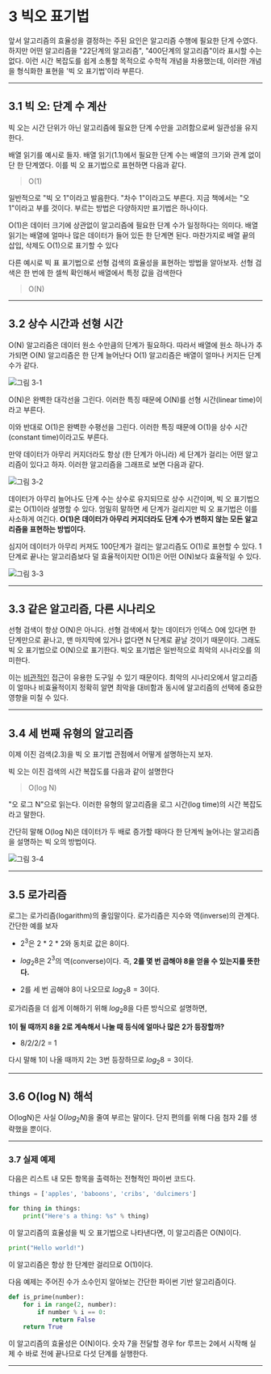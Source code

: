 # 3 빅오 표기법
앞서 알고리즘의 효율성을 결정하는 주된 요인은 알고리즘 수행에 필요한 단게 수였다. 하지만 어떤 알고리즘을 "22단계의 알고리즘", "400단계의 알고리즘"이라 표시할 수는 없다. 이런 시간 복잡도를 쉽게 소통할 목적으로 수학적 개념을 차용했는데, 이러한 개념을 형식화한 표현을 '빅 오 표기법'이라 부른다.

---


## 3.1 빅 오: 단계 수 계산
빅 오는 시간 단위가 아닌 알고리즘에 필요한 단계 수만을 고려함으로써 일관성을 유지한다.

배열 읽기를 예시로 들자. 배열 읽기(1.1)에서 필요한 단계 수는 배열의 크기와 관계 없이 단 한 단계였다. 이를 빅 오 표기법으로 표현하면 다음과 같다.
> O(1)

일반적으로 "빅 오 1"이라고 발음한다. "차수 1"이라고도 부른다. 지금 책에서는 "오 1"이라고 부를 것이다. 부르는 방법은 다양하지만 표기법은 하나이다.

O(1)은 데이터 크기에 상관없이 알고리즘에 필요한 단계 수가 일정하다는 의미다. 배열 읽기는 배열에 얼마나 많은 데이터가 들어 있든 한 단계면 된다. 마찬가지로 배열 끝의 삽입, 삭제도 O(1)으로 표기할 수 있다

다른 예시로 빅 표 표기법으로 선형 검색의 효율성을 표현하는 방법을 알아보자. 선형 검색은 한 번에 한 셀씩 확인해서 배열에서 특정 값을 검색한다
>O(N)


---


## 3.2 상수 시간과 선형 시간
O(N) 알고리즘은 데이터 원소 수만큼의 단계가 필요하다. 따라서 배열에 원소 하나가 추가되면 O(N) 알고리즘은 한 단계 늘어난다 O(1) 알고리즘은 배열이 얼마나 커지든 단계 수가 같다.

![그림 3-1](image_3-1.png)

O(N)은 완벽한 대각선을 그린다. 이러한 특징 때문에 O(N)를 선형 시간(linear time)이라고 부른다.

이와 반대로 O(1)은 완벽한 수평선을 그린다. 이러한 특징 때문에 O(1)을 상수 시간(constant time)이라고도 부른다.

만약 데이터가 아무리 커지더라도 항상 (한 단계가 아니라) 세 단계가 걸리는 어떤 알고리즘이 있다고 하자. 이러한 알고리즘을 그래프로 보면 다음과 같다.

![그림 3-2](image_3-2.png)

데이터가 아무리 늘어나도 단계 수는 상수로 유지되므로 상수 시간이며, 빅 오 표기법으로는 O(1)이라 설명할 수 있다. 엄밀히 말하면 세 단계가 걸리지만 빅 오 표기법은 이를 사소하게 여긴다. **O(1)은 데이터가 아무리 커지더라도 단계 수가 변하지 않는 모든 알고리즘을 표현하는 방법이다.**

심지어 데이터가 아무리 커져도 100단계가 걸리는 알고리즘도 O(1)로 표현할 수 있다. 1단계로 끝나는 알고리즘보다 덜 효율적이지만 O(1)은 어떤 O(N)보다 효율적일 수 있다.

![그림 3-3](image_3-3.png)


---


## 3.3 같은 알고리즘, 다른 시나리오
선형 검색이 항상 O(N)은 아니다. 선형 검색에서 찾는 데이터가 인덱스 0에 있다면 한 단계만으로 끝나고, 맨 마지막에 있거나 없다면 N 단계로 끝날 것이기 때문이다. 그래도 빅 오 표기법으로 O(N)으로 표기한다. 빅오 표기법은 일반적으로 최악의 시나리오를 의미한다.

이는 <U>비관적인</U> 접근이 유용한 도구일 수 있기 때문이다. 최악의 시나리오에서 알고리즘이 얼마나 비효율적이지 정확히 알면 최악을 대비함과 동시에 알고리즘의 선택에 중요한 영향을 미칠 수 있다.


---


## 3.4 세 번째 유형의 알고리즘
이제 이진 검색(2.3)을 빅 오 표기법 관점에서 어떻게 설명하는지 보자.

빅 오는 이진 검색의 시간 복잡도를 다음과 같이 설명한다
>O(log N)

"오 로그 N"으로 읽는다. 이러한 유형의 알고리즘을 로그 시간(log time)의 시간 복잡도라고 말한다.

간단히 말해 O(log N)은 데이터가 두 배로 증가할 때마다 한 단계씩 늘어나는 알고리즘을 설명하는 빅 오의 방법이다. 

![그림 3-4](image_3-4.png)


---


## 3.5 로가리즘
로그는 로가리즘(logarithm)의 줄임말이다. 로가리즘은 지수와 역(inverse)의 관계다. 간단한 예를 보자

* $2^3$은 2 * 2 * 2와 동치로 값은 8이다.

* $log_{2}{8}$은 $2^3$의 역(converse)이다. 즉, **2를 몇 번 곱해야 8을 얻을 수 있는지를 뜻한다.**

* 2를 세 번 곱해야 8이 나오므로 $log_{2}{8} = 3$이다.

로가리즘을 더 쉽게 이해하기 위해 $log_{2}{8}$을 다른 방식으로 설명하면,

**1이 될 때까지 8을 2로 계속해서 나눌 때 등식에 얼마나 많은 2가 등장할까?**

* 8/2/2/2 = 1

다시 말해 1이 나올 때까지 2는 3번 등장하므로 $log_{2}{8} = 3$이다.


---


## 3.6 O(log N) 해석
O(logN)은 사실 O($log_{2}N$)을 줄여 부르는 말이다. 단지 편의를 위해 다음 첨자 2를 생략했을 뿐이다.


---


### 3.7 실제 예제
다음은 리스트 내 모든 항목을 출력하는 전형적인 파이썬 코드다.

```Python
things = ['apples', 'baboons', 'cribs', 'dulcimers']

for thing in things:
    print("Here's a thing: %s" % thing)
```

이 알고리즘의 효율성을 빅 오 표기법으로 나타낸다면, 이 알고리즘은 O(N)이다.

```Python
print("Hello world!")
```

이 알고리즘은 항상 한 단계만 걸리므로 O(1)이다.

다음 예제는 주어진 수가 소수인지 알아보는 간단한 파이썬 기반 알고리즘이다.

```Python
def is_prime(number):
    for i in range(2, number):
        if number % i == 0:
            return False
    return True
```

이 알고리즘의 효율성은 O(N)이다. 숫자 7을 전달할 경우 for 루프는 2에서 시작해 실제 수 바로 전에 끝나므로 다섯 단계를 실행한다.


---
